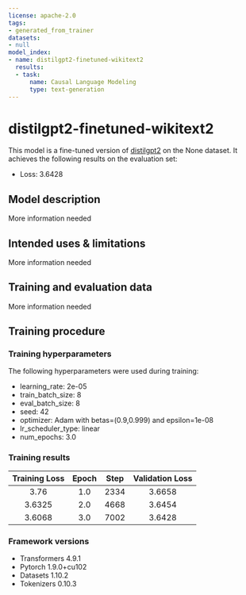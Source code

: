 ```yaml
---
license: apache-2.0
tags:
- generated_from_trainer
datasets:
- null
model_index:
- name: distilgpt2-finetuned-wikitext2
  results:
  - task:
      name: Causal Language Modeling
      type: text-generation
---
```


<!-- This model card has been generated automatically according to the information the Trainer had access to. You
should probably proofread and complete it, then remove this comment. -->

# distilgpt2-finetuned-wikitext2

This model is a fine-tuned version of [distilgpt2](https://huggingface.co/distilgpt2) on the None dataset.
It achieves the following results on the evaluation set:
- Loss: 3.6428

## Model description

More information needed

## Intended uses & limitations

More information needed

## Training and evaluation data

More information needed

## Training procedure

### Training hyperparameters

The following hyperparameters were used during training:
- learning_rate: 2e-05
- train_batch_size: 8
- eval_batch_size: 8
- seed: 42
- optimizer: Adam with betas=(0.9,0.999) and epsilon=1e-08
- lr_scheduler_type: linear
- num_epochs: 3.0

### Training results

| Training Loss | Epoch | Step | Validation Loss |
|:-------------:|:-----:|:----:|:---------------:|
| 3.76          | 1.0   | 2334 | 3.6658          |
| 3.6325        | 2.0   | 4668 | 3.6454          |
| 3.6068        | 3.0   | 7002 | 3.6428          |


### Framework versions

- Transformers 4.9.1
- Pytorch 1.9.0+cu102
- Datasets 1.10.2
- Tokenizers 0.10.3
